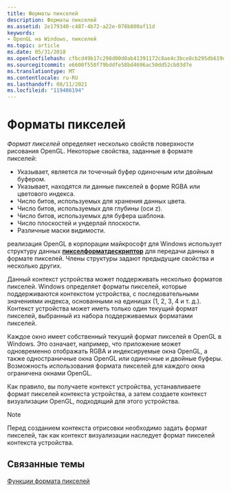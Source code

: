 ```yaml
---
title: Форматы пикселей
description: Форматы пикселей
ms.assetid: 2e179340-c487-4b72-a22e-078b800af11d
keywords:
- OpenGL на Windows, пикселей
ms.topic: article
ms.date: 05/31/2018
ms.openlocfilehash: cfbcd49b17c298d00d0ab41391172c8ae4c3bce8cb295db619d1c9787a2bca36
ms.sourcegitcommit: e6600f550f79bddfe58bd4696ac50dd52cb03d7e
ms.translationtype: MT
ms.contentlocale: ru-RU
ms.lasthandoff: 08/11/2021
ms.locfileid: "119486194"
---
```

# <a name="pixel-formats"></a>Форматы пикселей

*Формат пикселей* определяет несколько свойств поверхности рисования OpenGL. Некоторые свойства, заданные в формате пикселей:

-   Указывает, является ли точечный буфер одиночным или двойным буфером.
-   Указывает, находятся ли данные пикселей в форме RGBA или цветового индекса.
-   Число битов, используемых для хранения данных цвета.
-   Число битов, используемых для глубины (оси z).
-   Число битов, используемых для буфера шаблона.
-   Число плоскостей и ундерлай плоскости.
-   Различные маски видимости.

реализация OpenGL в корпорации майкрософт для Windows использует структуру данных [**пикселформатдескриптор**](/windows/win32/api/wingdi/ns-wingdi-pixelformatdescriptor) для передачи данных в формате пикселей. Члены структуры задают предыдущие свойства и несколько других.

Данный контекст устройства может поддерживать несколько форматов пикселей. Windows определяет форматы пикселей, которые поддерживаются контекстом устройства, с последовательными значениями индекса, основанными на единицах (1, 2, 3, 4 и т. д.). Контекст устройства может иметь только один текущий формат пикселей, выбранный из набора поддерживаемых форматами пикселей.

Каждое окно имеет собственный текущий формат пикселей в OpenGL в Windows. Это означает, например, что приложение может одновременно отображать RGBA и индексируемые окна OpenGL, а также одностраничные окна OpenGL или одиночные и двойные буферы. Возможность использования формата пикселей для каждого окна ограничена окнами OpenGL.

Как правило, вы получаете контекст устройства, устанавливаете формат пикселей контекста устройства, а затем создаете контекст визуализации OpenGL, подходящий для этого устройства.

> [!Note]  
> Перед созданием контекста отрисовки необходимо задать формат пикселей, так как контекст визуализации наследует формат пикселей контекста устройства.

 

## <a name="related-topics"></a>Связанные темы

<dl> <dt>

[Функции формата пикселей](pixel-format-functions.md)
</dt> </dl>

 

 




